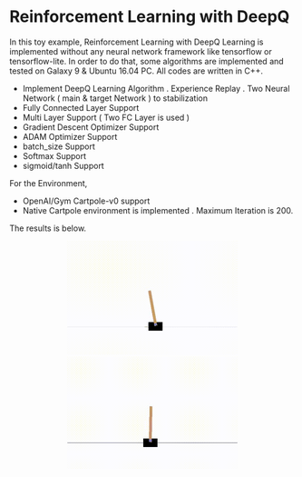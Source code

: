 # Reinforcement Learning with DeepQ

In this toy example, Reinforcement Learning with DeepQ Learning is implemented without any neural network framework like tensorflow or tensorflow-lite. In order to do that, some algorithms are implemented and  tested on Galaxy 9 & Ubuntu 16.04 PC. All codes are written in C++.

- Implement DeepQ Learning Algorithm
. Experience Replay
. Two Neural Network ( main & target Network ) to stabilization
- Fully Connected Layer Support
- Multi Layer Support ( Two FC Layer is used )
- Gradient Descent Optimizer Support
- ADAM Optimizer Support
- batch_size Support
- Softmax Support
- sigmoid/tanh Support

For the Environment,
- OpenAI/Gym Cartpole-v0 support
- Native Cartpole environment is implemented
. Maximum Iteration is 200.

The results is below.

<p align=center>
<img src =https://github.com/nnstreamer/nntrainer/blob/master/docs/images/de916e80-0b9f-11ea-9950-5c40d2bef8e4.gif width=300 >
<img src =https://github.com/nnstreamer/nntrainer/blob/master/docs/images/d2f17800-0b9e-11ea-8060-edfeacd6c71e.gif width=300 >
</p>
